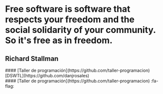 # Free software is software that respects your freedom and the social solidarity of your community. So it's free as in freedom.

## Richard Stallman

<div class="row">
  <div class="col-md-6 col-xs-12">
   #### <i class="fa fa-keyboard"></i> [Taller de programación](https://github.com/taller-programacion)
  </div>
  <div class="col-md-6 col-xs-12">
    <i class="fa fa-globe-americas"></i> [DSWTL](https://github.com/danjrosales)
  </div>

</div>
#### <i class="fa fa-map"></i> [Taller de programación](https://github.com/taller-programacion) :fa-flag:

